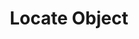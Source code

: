 ---
title: "Locate Object"
permalink: /spells/locate-object/
tags:
  - Spell
available_for:
  - Bard
  - Cleric
  - Druid
  - Paladin
  - Ranger
  - Wizard
level: "2nd Level"
school: "Divination"
comp:
  - V
  - S
  - M
material: "a forked twig."
duration: "Up to 10 minutes"
concentration: true
description: |
  Describe or name an object that is familiar to you. You sense the direction to the object's location, as long as that object is within 1,000 feet of you. If the object is in motion, you know the direction of its movement.

  The spell can locate a specific object known to you, as long as you have seen it up close--within 30 feet--at least once. Alternatively, the spell can locate the nearest object of a particular kind, such as a certain kind of apparel, jewelry, furniture, tool, or weapon.

  This spell can't locate an object if any thickness of lead, even a thin sheet, blocks a direct path between you and the object.
excerpt: "Describe or name an object that is familiar to you."
source: "Basic Rules"
---